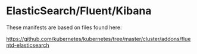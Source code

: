 # ElasticSearch/Fluent/Kibana

These manifests are based on files found here:

https://github.com/kubernetes/kubernetes/tree/master/cluster/addons/fluentd-elasticsearch
